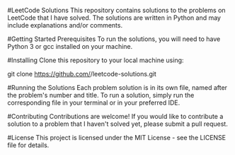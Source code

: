 #LeetCode Solutions
This repository contains solutions to the problems on LeetCode that I have solved. The solutions are written in Python and may include explanations and/or comments.

#Getting Started
Prerequisites
To run the solutions, you will need to have Python 3 or gcc installed on your machine.

#Installing
Clone this repository to your local machine using:

git clone https://github.com/<your-username>/leetcode-solutions.git

#Running the Solutions
Each problem solution is in its own file, named after the problem's number and title. To run a solution, simply run the corresponding file in your terminal or in your preferred IDE.

#Contributing
Contributions are welcome! If you would like to contribute a solution to a problem that I haven't solved yet, please submit a pull request.

#License
This project is licensed under the MIT License - see the LICENSE file for details.

